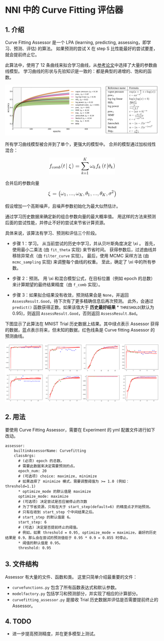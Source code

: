 # NNI 中的 Curve Fitting 评估器

## 1. 介绍

Curve Fitting Assessor 是一个 LPA (learning, predicting, assessing，即学习、预测、评估) 的算法。 如果预测的尝试 X 在 step S 比性能最好的尝试要差，就会提前终止它。

此算法中，使用了 12 条曲线来拟合学习曲线，从[参考论文](http://aad.informatik.uni-freiburg.de/papers/15-IJCAI-Extrapolation_of_Learning_Curves.pdf)中选择了大量的参数曲线模型。 学习曲线的形状与先验知识是一致的：都是典型的递增的、饱和的函数。

<p align="center">
<img src="./learning_curve.PNG" alt="drawing"/>
</p>

所有学习曲线模型被合并到了单个，更强大的模型中。 合并的模型通过加权线性混合：

<p align="center">
<img src="./f_comb.gif" alt="drawing"/>
</p>

合并后的参数向量

<p align="center">
<img src="./expression_xi.gif" alt="drawing"/>
</p>

假设增加一个高斯噪声，且噪声参数初始化为最大似然估计。

通过学习历史数据来确定新的组合参数向量的最大概率值。 用这样的方法来预测后面的尝试性能，并停止不好的尝试来节省计算资源。

具体来说，该算法有学习、预测和评估三个阶段。

* 步骤 1：学习。 从当前尝试的历史中学习，并从贝叶斯角度决定 \xi 。 首先，使用最小二乘法 (由 `fit_theta` 实现) 来节省时间。 获得参数后，过滤曲线并移除异常点（由 `filter_curve` 实现）。 最后，使用 MCMC 采样方法 (由 `mcmc_sampling` 实现) 来调整每个曲线的权重。 至此，确定了 \xi 中的所有参数。

* 步骤 2：预测。 用 \xi 和混合模型公式，在目标位置（例如 epoch 的总数）来计算期望的最终结果精度（由 `f_comb` 实现）。

* 步骤 3：如果拟合结果没有收敛，预测结果会是 `None`，并返回 `AssessResult.Good`，待下次有了更多精确信息后再次预测。 此外，会通过 `predict()` 函数获得正数。如果该值大于 __历史最好结果__ * `THRESHOLD`(默认为 0.95)，则返回 `AssessResult.Good`，否则返回 `AssessResult.Bad`。

下图显示了此算法在 MNIST Trial 历史数据上结果。其中绿点表示 Assessor 获得的数据，蓝点表示将来，但未知的数据，红色线条是 Curve fitting Assessor 的预测曲线。

<p align="center">
<img src="./example_of_curve_fitting.PNG" alt="drawing"/>
</p>

## 2. 用法

要使用 Curve Fitting Assessor，需要在 Experiment 的 yml 配置文件进行如下改动。

    assessor:
        builtinAssessorName: Curvefitting
        classArgs:
          # (必须) epoch 的总数。
          # 需要此数据来决定需要预测的点。
          epoch_num: 20
          # (可选项) choice: maximize, minimize
          # 如果选择了 minimize 模式，需要调整阈值为 >= 1.0 (例如：threshold=1.1)
          * optimize_mode 的默认值是 maximize
          optimize_mode: maximize
          # (可选项) 决定尝试是否应被停止的次数
          # 为了节省资源，只有在大于 start_step(default=6) 的精度点才开始预测。
          # 只有在收到 start_step 个中间结果之后。
          # start_step 的默认值是 6。
          start_step: 6
          # (可选) 决定是否提前终止的阈值。
          # 例如，如果 threshold = 0.95, optimize_mode = maximize，最好的历史结果是 0.9，那么会在尝试的预测值低于 0.95 * 0.9 = 0.855 时停止。
          * 阈值的默认值是 0.95。
          threshold: 0.95
    

## 3. 文件结构

Assessor 有大量的文件、函数和类。 这里只简单介绍最重要的文件：

* `curvefunctions.py` 包含了所有函数表达式和默认参数。
* `modelfactory.py` 包括学习和预测部分，并实现了相应的计算部分。
* `curvefitting_assessor.py` 是接收 Trial 历史数据并评估是否需要提前终止的 Assessor。

## 4. TODO

* 进一步提高预测精度，并在更多模型上测试。